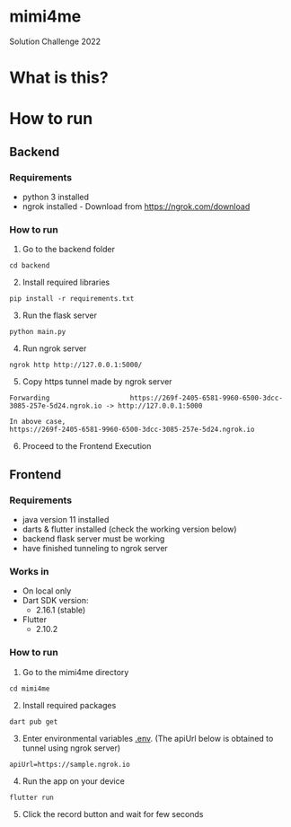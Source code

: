 # mimi4me
Solution Challenge 2022

# What is this?


# How to run

## Backend

### Requirements
- python 3 installed
- ngrok installed - Download from https://ngrok.com/download

### How to run
1. Go to the backend folder
``` 
cd backend
```
2. Install required libraries
```
pip install -r requirements.txt
```
3. Run the flask server
```
python main.py
```
4. Run ngrok server
```
ngrok http http://127.0.0.1:5000/
```
5. Copy https tunnel made by ngrok server 
```
Forwarding                    https://269f-2405-6581-9960-6500-3dcc-3085-257e-5d24.ngrok.io -> http://127.0.0.1:5000

In above case,
https://269f-2405-6581-9960-6500-3dcc-3085-257e-5d24.ngrok.io
```
6. Proceed to the Frontend Execution

## Frontend

### Requirements
- java version 11 installed
- darts & flutter installed (check the working version below)
- backend flask server must be working
- have finished tunneling to ngrok server

### Works in
- On local only
- Dart SDK version: 
    - 2.16.1 (stable)
- Flutter
    - 2.10.2

### How to run
1. Go to the mimi4me directory
``` 
cd mimi4me
```
2. Install required packages
```
dart pub get
```
3. Enter environmental variables [.env](/mimi4me/.env). (The apiUrl below is obtained to tunnel using ngrok server)

```
apiUrl=https://sample.ngrok.io
```
4. Run the app on your device
```
flutter run
```
5. Click the record button and wait for few seconds
